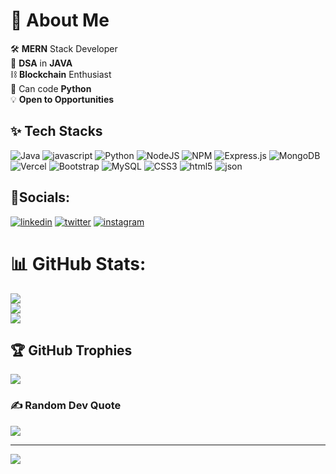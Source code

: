 # 🚀 About Me

🛠️ **MERN** Stack Developer<br>🧠 **DSA** in **JAVA**<br>⛓️ **Blockchain** Enthusiast<br>🐍 Can code **Python** <br>💡 **Open to Opportunities**

## ✨ Tech Stacks
![Java](https://img.shields.io/badge/java-%23ED8B00.svg?style=for-the-badge&logo=java&logoColor=white) ![javascript](https://img.shields.io/badge/JavaScript-323330?style=for-the-badge&logo=javascript&logoColor=F7DF1E) ![Python](https://img.shields.io/badge/python-3670A0?style=for-the-badge&logo=python&logoColor=ffdd54) ![NodeJS](https://img.shields.io/badge/node.js-6DA55F?style=for-the-badge&logo=node.js&logoColor=white) ![NPM](https://img.shields.io/badge/NPM-%23000000.svg?style=for-the-badge&logo=npm&logoColor=white) ![Express.js](https://img.shields.io/badge/express.js-%23404d59.svg?style=for-the-badge&logo=express&logoColor=%2361DAFB) ![MongoDB](https://img.shields.io/badge/MongoDB-%234ea94b.svg?style=for-the-badge&logo=mongodb&logoColor=white) ![Vercel](https://img.shields.io/badge/vercel-%23000000.svg?style=for-the-badge&logo=vercel&logoColor=white) ![Bootstrap](https://img.shields.io/badge/bootstrap-%23563D7C.svg?style=for-the-badge&logo=bootstrap&logoColor=white) ![MySQL](https://img.shields.io/badge/mysql-%2300f.svg?style=for-the-badge&logo=mysql&logoColor=white) ![CSS3](https://img.shields.io/badge/css3-%231572B6.svg?style=for-the-badge&logo=css3&logoColor=white) ![html5](https://img.shields.io/badge/HTML5-E34F26?style=for-the-badge&logo=html5&logoColor=white) ![json](https://img.shields.io/badge/json-5E5C5C?style=for-the-badge&logo=json&logoColor=white)

## 🌱Socials:
[![linkedin](	https://img.shields.io/badge/LinkedIn-0077B5?style=for-the-badge&logo=linkedin&logoColor=white)](https://www.linkedin.com/in/pranav-sikarwal-300003145) [![twitter](https://img.shields.io/badge/Twitter-1DA1F2?style=for-the-badge&logo=twitter&logoColor=white)](https://twitter.com/SikarwalPranav) [![instagram](https://img.shields.io/badge/Instagram-E4405F?style=for-the-badge&logo=instagram&logoColor=white)](https://instagram.com/pranav.sikarwal?igshid=MzNlNGNkZWQ4Mg==)

# 📊 GitHub Stats:
![](https://github-readme-stats.vercel.app/api?username=PranavSikarwal&theme=dark&hide_border=false&include_all_commits=false&count_private=false)<br/>
![](https://github-readme-streak-stats.herokuapp.com/?user=PranavSikarwal&theme=dark&hide_border=false)<br/>
![](https://github-readme-stats.vercel.app/api/top-langs/?username=PranavSikarwal&theme=dark&hide_border=false&include_all_commits=false&count_private=false&layout=compact)

## 🏆 GitHub Trophies
![](https://github-profile-trophy.vercel.app/?username=PranavSikarwal&theme=dark&no-frame=false&no-bg=true&margin-w=4)

### ✍️ Random Dev Quote
![](https://quotes-github-readme.vercel.app/api?type=horizontal&theme=dark)

---
[![](https://visitcount.itsvg.in/api?id=PranavSikarwal&icon=5&color=8)](https://visitcount.itsvg.in)

